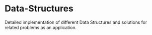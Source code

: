 # Data-Structures
Detailed implementation of different Data Structures and solutions for related problems as an application.
